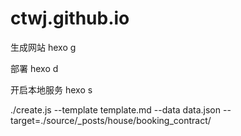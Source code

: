 # ctwj.github.io


生成网站
hexo g

部署
hexo d

开启本地服务
hexo s


./create.js --template template.md --data data.json --target=./source/_posts/house/booking_contract/